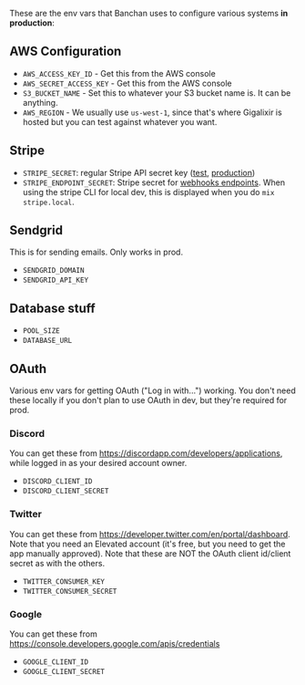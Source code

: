 These are the env vars that Banchan uses to configure various systems **in production**:

## AWS Configuration

* `AWS_ACCESS_KEY_ID` - Get this from the AWS console
* `AWS_SECRET_ACCESS_KEY` - Get this from the AWS console
* `S3_BUCKET_NAME` - Set this to whatever your S3 bucket name is. It can be anything.
* `AWS_REGION` - We usually use `us-west-1`, since that's where Gigalixir is hosted but you can test against whatever you want.

## Stripe

* `STRIPE_SECRET`: regular Stripe API secret key ([test](https://dashboard.stripe.com/test/apikeys), [production](https://dashboard.stripe.com/apikeys))
* `STRIPE_ENDPOINT_SECRET`: Stripe secret for [webhooks endpoints](https://dashboard.stripe.com/webhooks). When using the stripe CLI for local dev, this is displayed when you do `mix stripe.local`.

## Sendgrid

This is for sending emails. Only works in prod.

* `SENDGRID_DOMAIN`
* `SENDGRID_API_KEY`

## Database stuff

* `POOL_SIZE`
* `DATABASE_URL`

## OAuth

Various env vars for getting OAuth ("Log in with...") working. You don't need these locally if you don't plan to use OAuth in dev, but they're required for prod.

### Discord

You can get these from https://discordapp.com/developers/applications, while logged in as your desired account owner.

* `DISCORD_CLIENT_ID`
* `DISCORD_CLIENT_SECRET`

### Twitter

You can get these from https://developer.twitter.com/en/portal/dashboard. Note that you need an Elevated account (it's free, but you need to get the app manually approved). Note that these are NOT the OAuth client id/client secret as with the others.

* `TWITTER_CONSUMER_KEY`
* `TWITTER_CONSUMER_SECRET`

### Google

You can get these from https://console.developers.google.com/apis/credentials

* `GOOGLE_CLIENT_ID`
* `GOOGLE_CLIENT_SECRET`
